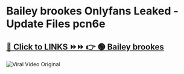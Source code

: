 
 # Bailey brookes Onlyfans Leaked - Update Files pcn6e

## <h2><a href="https://clipsfans.com/Bailey_brookes&ref=git">🔗 Click to LINKS ⏩⏩ 👉 🟢 Bailey brookes </a></h2>

<a href="https://clipsfans.com/Bailey_brookes&ref=git" rel="nofollow" data-target="animated-image.originalLink"><img src="https://i.ibb.co.com/xMMVF88/686577567.gif" alt="Viral Video Original" style="max-width: 100%; display: inline-block;" data-target="animated-image.originalImage"></a>

